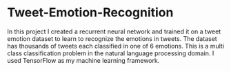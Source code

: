 # Tweet-Emotion-Recognition
In this project I created a recurrent neural network and trained it on a tweet emotion dataset to learn to recognize the emotions in tweets. The dataset has thousands of tweets each classified in one of 6 emotions. This is a multi class classification problem in the natural language processing domain. I used TensorFlow as my machine learning framework.
